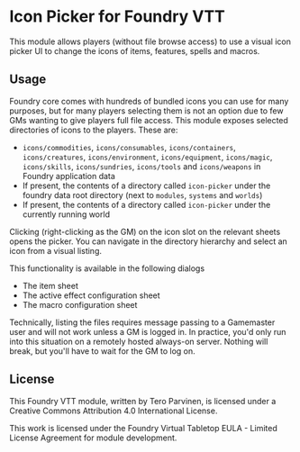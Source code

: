 # Icon Picker for Foundry VTT

This module allows players (without file browse access) to use a visual icon picker UI to change the icons of items, features, spells and macros.

## Usage

Foundry core comes with hundreds of bundled icons you can use for many purposes, but for many players selecting them is not an option due to few GMs wanting to give players full file access. This module exposes selected directories of icons to the players. These are:

- `icons/commodities`, `icons/consumables`, `icons/containers`, `icons/creatures`, `icons/environment`, `icons/equipment`, `icons/magic`, `icons/skills`, `icons/sundries`, `icons/tools` and `icons/weapons` in Foundry application data
- If present, the contents of a directory called `icon-picker` under the foundry data root directory (next to `modules`, `systems` and `worlds`)
- If present, the contents of a directory called `icon-picker` under the currently running world

Clicking (right-clicking as the GM) on the icon slot on the relevant sheets opens the picker. You can navigate in the directory hierarchy and select an icon from a visual listing.

This functionality is available in the following dialogs

- The item sheet
- The active effect configuration sheet
- The macro configuration sheet

Technically, listing the files requires message passing to a Gamemaster user and will not work unless a GM is logged in. In practice, you'd only run into this situation on a remotely hosted always-on server. Nothing will break, but you'll have to wait for the GM to log on.

## License

This Foundry VTT module, written by Tero Parvinen, is licensed under a Creative Commons Attribution 4.0 International License.

This work is licensed under the Foundry Virtual Tabletop EULA - Limited License Agreement for module development.
